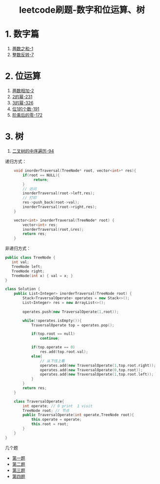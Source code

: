 # <center>leetcode刷题-数字和位运算、树<center>


# 1. 数字篇

1. [两数之和-1](https://leetcode-cn.com/problems/two-sum/)
2. [整数反转-7](https://leetcode.com/problems/reverse-integer/)

# 2. 位运算

1. [两数相加-2](https://leetcode-cn.com/problems/add-two-numbers/)
2. [2的幂-231](https://leetcode-cn.com/problems/power-of-two/)
3. [3的幂-326](https://leetcode-cn.com/problems/power-of-three/)
4. [位1的个数-191](https://leetcode-cn.com/problems/number-of-1-bits/)
5. [阶乘后的零-172](https://leetcode-cn.com/problems/factorial-trailing-zeroes/)

# 3. 树

1. [二叉树的中序遍历-94](https://leetcode-cn.com/problems/binary-tree-inorder-traversal/)

递归方式：

```c++
    void inorderTraversal(TreeNode* root, vector<int>* res){
        if(root == NULL){           
             return;    
        }
        // 访问
        inorderTraversal(root->left,res);
        // 打印
        res->push_back(root->val);
        inorderTraversal(root->right,res);
    }

    vector<int> inorderTraversal(TreeNode* root) {
        vector<int> res;
        inorderTraversal(root,&res);
        return res;
    }
```

非递归方式：

```c++
public class TreeNode {
   int val;
   TreeNode left;
   TreeNode right;
   TreeNode(int x) { val = x; }
}

class Solution {
    public List<Integer> inorderTraversal(TreeNode root) { 
        Stack<TraversalOperate> operates = new Stack<>();
        List<Integer> res = new ArrayList<>();
 
        operates.push(new TraversalOperate(1,root));

        while(!operates.isEmpty()){
            TraversalOperate top = operates.pop();

            if(top.root == null)
                continue;

            if(top.operate == 0)
                res.add(top.root.val);
            else{
                // 从下往上看
                operates.add(new TraversalOperate(1,top.root.right));
                operates.add(new TraversalOperate(0,top.root));
                operates.add(new TraversalOperate(1,top.root.left));                
            }
        }
        return res;
    }

    class TraversalOperate{
        int operate; // 0 print  1 visit    
        TreeNode root; // 节点
        public TraversalOperate(int operate,TreeNode root){
            this.operate = operate;
            this.root = root;
        }
    }
}
```

几个题

- [第一题](https://leetcode.com/problems/path-sum-ii/)
- [第二题](https://leetcode.com/problems/binary-tree-level-order-traversal/)
- [第三题](https://leetcode.com/problems/maximum-depth-of-binary-tree/)
- [第四题](https://leetcode.com/problems/minimum-depth-of-binary-tree/)























